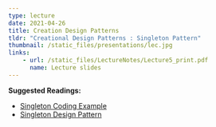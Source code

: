```yaml
---
type: lecture
date: 2021-04-26
title: Creation Design Patterns
tldr: "Creational Design Patterns : Singleton Pattern"
thumbnail: /static_files/presentations/lec.jpg
links: 
    - url: /static_files/LectureNotes/Lecture5_print.pdf
      name: Lecture slides
---
```

**Suggested Readings:**
- [Singleton Coding Example](../static_files/LectureNotes/singleton_example.zip)
- [Singleton Design Pattern](https://refactoring.guru/design-patterns/singleton)